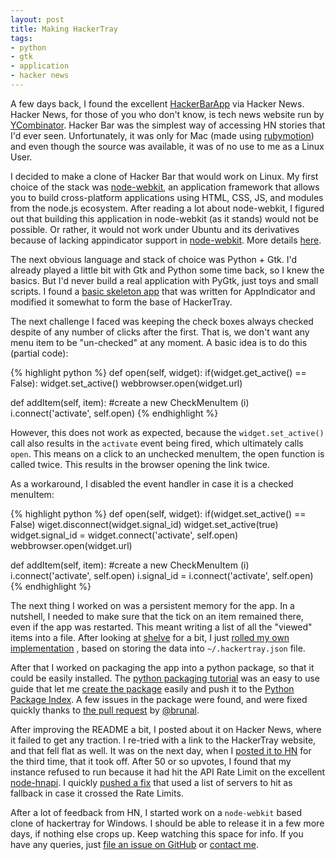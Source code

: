 ```yaml
---
layout: post
title: Making HackerTray
tags:
- python
- gtk
- application
- hacker news
---
```


A few days back, I found the excellent [HackerBarApp][hb] via Hacker News. Hacker News,
for those of you who don't know, is  tech news website run by [YCombinator][yc].
Hacker Bar was the simplest way of accessing HN stories that I'd ever seen. Unfortunately,
it was only for Mac (made using [rubymotion][rm]) and even though the source was available,
it was of no use to me as a Linux User.

I decided to make a clone of Hacker Bar that would work on Linux. My first choice of the
stack was [node-webkit][nw], an application framework that allows you to build cross-platform
applications using HTML, CSS, JS, and modules from the node.js ecosystem. After reading a lot
about node-webkit, I figured out that building this application in node-webkit (as it stands)
would not be possible. Or rather, it would not work under Ubuntu and its derivatives because
of lacking appindicator support in [node-webkit][1087]. More details [here][google-group-link].

The next obvious language and stack of choice was Python + Gtk. I'd already played a little bit
with Gtk and Python some time back, so I knew the basics. But I'd never build a real application
with PyGtk, just toys and small scripts. I found a [basic skeleton app](http://www.eurion.net/python-snippets/snippet/Create%20an%20Application%20Indicator.html)
that was written for AppIndicator and modified it somewhat to form the base of HackerTray.

The next challenge I faced was keeping the check boxes always checked despite of any number
of clicks after the first. That is, we don't want any menu item to be "un-checked" at
any moment. A basic idea is to do this (partial code):

{% highlight python %}
def open(self, widget):
	if(widget.get_active() == False):
		widget.set_active()
	webbrowser.open(widget.url)

def addItem(self, item):
	#create a new CheckMenuItem (i)
	i.connect('activate', self.open)
{% endhighlight %}

However, this does not work as expected, because the `widget.set_active()` call also results
in the `activate` event being fired, which ultimately calls `open`. This means on a click to
an unchecked menuItem, the open function is called twice. This results in the browser opening
the link twice.

As a workaround, I disabled the event handler in case it is a checked menuItem:

{% highlight python %}
def open(self, widget):
	if(widget.set_active() == False)
		wiget.disconnect(widget.signal_id)
		widget.set_active(true)
		widget.signal_id = widget.connect('activate', self.open)
	webbrowser.open(widget.url)

def addItem(self, item):
	#create a new CheckMenuItem (i)
	i.connect('activate', self.open)
	i.signal_id = i.connect('activate', self.open)
{% endhighlight %}

The next thing I worked on was a persistent memory for the app. In a nutshell, I needed to
make sure that the tick on an item remained there, even if the app was restarted. This meant
writing a list of all the "viewed" items into a file. After looking at [shelve][shelve] for a
bit, I just [rolled my own implementation](https://github.com/captn3m0/hackertray/commit/167397e51f665847400617935653027ebba0b396)
, based on storing the data into `~/.hackertray.json` file.

After that I worked on packaging the app into a python package, so that it could be easily installed.
The [python packaging tutorial](https://python-packaging.readthedocs.io/en/latest/) was an easy to use guide
that let me [create the package](https://github.com/captn3m0/hackertray/commit/6ca735ea089d9189f152612ed016d31d72f9c36b)
easily and push it to the [Python Package Index](https://pypi.python.org/pypi/hackertray/). A few issues in the package
were found, and were fixed quickly thanks to [the pull request](https://github.com/captn3m0/hackertray/pull/7) by [@brunal][brunal].

After improving the README a bit, I posted about it on Hacker News, where it failed to get any traction. I re-tried with a link
to the HackerTray website, and that fell flat as well. It was on the next day, when I [posted it to HN](https://news.ycombinator.com/item?id=6819042)
for the third time, that it took off. After 50 or so upvotes, I found that my instance refused to run because it had
hit the API Rate Limit on the excellent [node-hnapi](https://node-hnapi.herokuapp.com/). I quickly [pushed a fix](https://github.com/captn3m0/hackertray/commit/8f0b08137b6c4b05ebe63a33029a36c068cfbc05)
that used a list of servers to hit as fallback in case it crossed the Rate Limits.

After a lot of feedback from HN, I started work on a `node-webkit` based clone of hackertray for Windows. I should be able to release
it in a few more days, if nothing else crops up. Keep watching this space for info. If you have any queries, just [file an issue on GitHub](https://github.com/captn3m0/hackertray/issues/new)
or [contact me](mailto:capt.n3m0@gmail.com).

[hb]: http://hackerbarapp.com/
[yc]: http://ycombinator.com
[rm]: http://www.rubymotion.com/
[nw]: https://github.com/rogerwang/node-webkit
[1087]: https://github.com/rogerwang/node-webkit/issues/1087
[google-group-link]: https://groups.google.com/d/topic/node-webkit/FeX7YYwK8jI/discussion
[shelve]: http://docs.python.org/lib/module-shelve.html
[brunal]: https://github.com/brunal